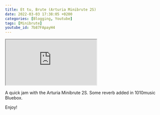 ```yaml
---
title: Et tu, Brute (Arturia Minibrute 2S)
date: 2022-03-03 17:38:05 +0200
categories: [Blogging, Youtube]
tags: [Minibrute]
youtube_id: 7b87FApayH4
---
```



<div class="embed-responsive embed-responsive-16by9" >
    <iframe class="embed-responsive-item"  src="https://www.youtube.com/embed/{{ page.youtube_id }}"></iframe>
</div>

A quick jam with the Arturia Minibrute 2S.
Some reverb added in 1010music Bluebox.

Enjoy!